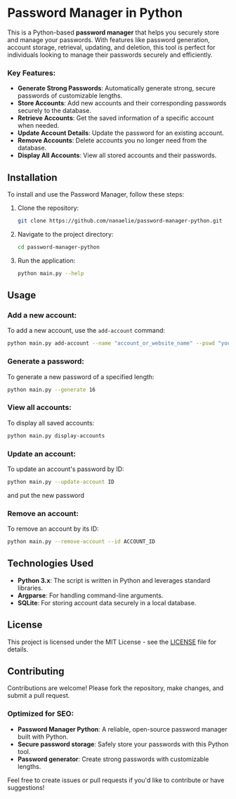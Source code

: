 # Password Manager in Python

This is a Python-based **password manager** that helps you securely store and manage your passwords. With features like password generation, account storage, retrieval, updating, and deletion, this tool is perfect for individuals looking to manage their passwords securely and efficiently.

### Key Features:
- **Generate Strong Passwords**: Automatically generate strong, secure passwords of customizable lengths.
- **Store Accounts**: Add new accounts and their corresponding passwords securely to the database.
- **Retrieve Accounts**: Get the saved information of a specific account when needed.
- **Update Account Details**: Update the password for an existing account.
- **Remove Accounts**: Delete accounts you no longer need from the database.
- **Display All Accounts**: View all stored accounts and their passwords.

## Installation

To install and use the Password Manager, follow these steps:

1. Clone the repository:
   ```bash
   git clone https://github.com/nanaelie/password-manager-python.git
   ```

2. Navigate to the project directory:
   ```bash
   cd password-manager-python
   ```

3. Run the application:
   ```bash
   python main.py --help
   ```

## Usage

### Add a new account:
To add a new account, use the `add-account` command:
```bash
python main.py add-account --name "account_or_website_name" --pswd "your_password_here"
```

### Generate a password:
To generate a new password of a specified length:
```bash
python main.py --generate 16
```

### View all accounts:
To display all saved accounts:
```bash
python main.py display-accounts
```

### Update an account:
To update an account's password by ID:
```bash
python main.py --update-account ID
```
and put the new password

### Remove an account:
To remove an account by its ID:
```bash
python main.py --remove-account --id ACCOUNT_ID
```

## Technologies Used
- **Python 3.x**: The script is written in Python and leverages standard libraries.
- **Argparse**: For handling command-line arguments.
- **SQLite**: For storing account data securely in a local database.

## License
This project is licensed under the MIT License - see the [LICENSE](LICENSE) file for details.

## Contributing
Contributions are welcome! Please fork the repository, make changes, and submit a pull request.

### Optimized for SEO:
- **Password Manager Python**: A reliable, open-source password manager built with Python.
- **Secure password storage**: Safely store your passwords with this Python tool.
- **Password generator**: Create strong passwords with customizable lengths.

Feel free to create issues or pull requests if you'd like to contribute or have suggestions!
